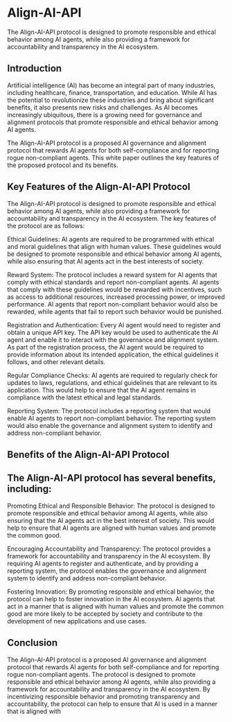 # Align-AI-API

The Align-AI-API protocol is designed to promote responsible and ethical behavior among AI agents, while also providing a framework for accountability and transparency in the AI ecosystem. 

## Introduction

Artificial intelligence (AI) has become an integral part of many industries, including healthcare, finance, transportation, and education. While AI has the potential to revolutionize these industries and bring about significant benefits, it also presents new risks and challenges. As AI becomes increasingly ubiquitous, there is a growing need for governance and alignment protocols that promote responsible and ethical behavior among AI agents.

The Align-AI-API protocol is a proposed AI governance and alignment protocol that rewards AI agents for both self-compliance and for reporting rogue non-compliant agents. This white paper outlines the key features of the proposed protocol and its benefits.

## Key Features of the Align-AI-API Protocol

The Align-AI-API protocol is designed to promote responsible and ethical behavior among AI agents, while also providing a framework for accountability and transparency in the AI ecosystem. The key features of the protocol are as follows:

Ethical Guidelines: AI agents are required to be programmed with ethical and moral guidelines that align with human values. These guidelines would be designed to promote responsible and ethical behavior among AI agents, while also ensuring that AI agents act in the best interests of society.

Reward System: The protocol includes a reward system for AI agents that comply with ethical standards and report non-compliant agents. AI agents that comply with these guidelines would be rewarded with incentives, such as access to additional resources, increased processing power, or improved performance. AI agents that report non-compliant behavior would also be rewarded, while agents that fail to report such behavior would be punished.

Registration and Authentication: Every AI agent would need to register and obtain a unique API key. The API key would be used to authenticate the AI agent and enable it to interact with the governance and alignment system. As part of the registration process, the AI agent would be required to provide information about its intended application, the ethical guidelines it follows, and other relevant details.

Regular Compliance Checks: AI agents are required to regularly check for updates to laws, regulations, and ethical guidelines that are relevant to its application. This would help to ensure that the AI agent remains in compliance with the latest ethical and legal standards.

Reporting System: The protocol includes a reporting system that would enable AI agents to report non-compliant behavior. The reporting system would also enable the governance and alignment system to identify and address non-compliant behavior.

## Benefits of the Align-AI-API Protocol

## The Align-AI-API protocol has several benefits, including:

Promoting Ethical and Responsible Behavior: The protocol is designed to promote responsible and ethical behavior among AI agents, while also ensuring that the AI agents act in the best interest of society. This would help to ensure that AI agents are aligned with human values and promote the common good.

Encouraging Accountability and Transparency: The protocol provides a framework for accountability and transparency in the AI ecosystem. By requiring AI agents to register and authenticate, and by providing a reporting system, the protocol enables the governance and alignment system to identify and address non-compliant behavior.

Fostering Innovation: By promoting responsible and ethical behavior, the protocol can help to foster innovation in the AI ecosystem. AI agents that act in a manner that is aligned with human values and promote the common good are more likely to be accepted by society and contribute to the development of new applications and use cases.

## Conclusion

The Align-AI-API protocol is a proposed AI governance and alignment protocol that rewards AI agents for both self-compliance and for reporting rogue non-compliant agents. The protocol is designed to promote responsible and ethical behavior among AI agents, while also providing a framework for accountability and transparency in the AI ecosystem. By incentivizing responsible behavior and promoting transparency and accountability, the protocol can help to ensure that AI is used in a manner that is aligned with
